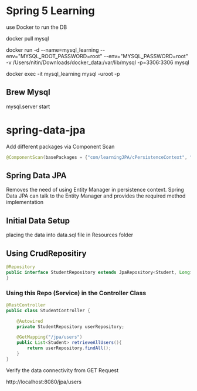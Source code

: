 # Spring 5 Learning

use Docker to run the DB

docker pull mysql

docker run -d
--name=mysql_learning
--env="MYSQL_ROOT_PASSWORD=root"
--env="MYSQL_PASSWORD=root"
-v /Users/nitin/Downloads/docker_data:/var/lib/mysql
-p=3306:3306
mysql

docker exec -it mysql_learning mysql -uroot -p

## Brew Mysql
mysql.server start
# spring-data-jpa

Add different packages via Component Scan
```java
@ComponentScan(basePackages = {"com/learningJPA/cPersistenceContext", "com.learningJPA"})
```

## Spring Data JPA
Removes the need of using Entity Manager in persistence context. Spring Data JPA can talk to the Entity Manager and provides 
the required method implementation

## Initial Data Setup
placing the data into data.sql file in Resources folder

## Using CrudRepositiry
```java
@Repository
public interface StudentRepository extends JpaRepository<Student, Long> {
}
```

### Using this Repo (Service) in the Controller Class

```java
@RestController
public class StudentController {

    @Autowired
    private StudentRepository userRepository;

    @GetMapping("/jpa/users")
    public List<Student> retrieveAllUsers(){
        return userRepository.findAll();
    }
}
```

Verify the data connectivity from GET Request

http://localhost:8080/jpa/users

